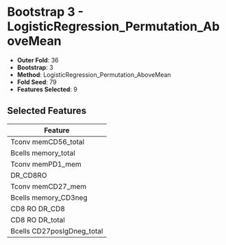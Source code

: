 # Bootstrap 3 - LogisticRegression_Permutation_AboveMean

- **Outer Fold**: 36
- **Bootstrap**: 3
- **Method**: LogisticRegression_Permutation_AboveMean
- **Fold Seed**: 79
- **Features Selected**: 9

## Selected Features

| Feature |
|---------|
| Tconv memCD56_total |
| Bcells memory_total |
| Tconv memPD1_mem |
| DR_CD8RO |
| Tconv memCD27_mem |
| Bcells memory_CD3neg |
| CD8 RO DR_CD8 |
| CD8 RO DR_total |
| Bcells CD27posIgDneg_total |
